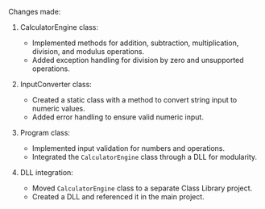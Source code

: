 Changes made:
1. CalculatorEngine class:
   - Implemented methods for addition, subtraction, multiplication, division, and modulus operations.
   - Added exception handling for division by zero and unsupported operations.

2. InputConverter class:
   - Created a static class with a method to convert string input to numeric values.
   - Added error handling to ensure valid numeric input.

3. Program class:
   - Implemented input validation for numbers and operations.
   - Integrated the `CalculatorEngine` class through a DLL for modularity.

4. DLL integration:
   - Moved `CalculatorEngine` class to a separate Class Library project.
   - Created a DLL and referenced it in the main project.
